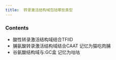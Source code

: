 ```yaml
---
title:  转录激活结构域包括哪些类型
--- 
```


### Contents
- 酸性转录激活结构域结合TFⅡD
- 脯氨酸转录激活结构域结合CAAT 记忆为猫吃肉脯
- 谷氨酸结构域与:GC盒 记忆为咕咕

